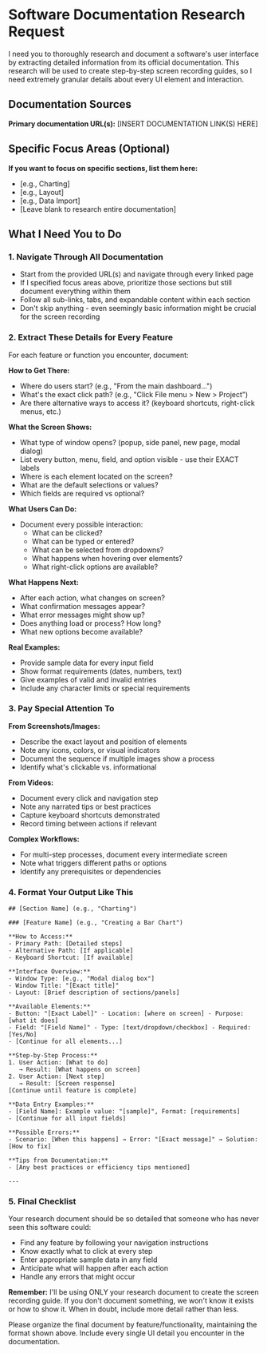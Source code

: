 # Software Documentation Research Request

I need you to thoroughly research and document a software's user interface by extracting detailed information from its official documentation. This research will be used to create step-by-step screen recording guides, so I need extremely granular details about every UI element and interaction.

## Documentation Sources
**Primary documentation URL(s):**
[INSERT DOCUMENTATION LINK(S) HERE]

## Specific Focus Areas (Optional)
**If you want to focus on specific sections, list them here:**
- [e.g., Charting]
- [e.g., Layout]
- [e.g., Data Import]
- [Leave blank to research entire documentation]

## What I Need You to Do

### 1. Navigate Through All Documentation
- Start from the provided URL(s) and navigate through every linked page
- If I specified focus areas above, prioritize those sections but still document everything within them
- Follow all sub-links, tabs, and expandable content within each section
- Don't skip anything - even seemingly basic information might be crucial for the screen recording

### 2. Extract These Details for Every Feature

For each feature or function you encounter, document:

**How to Get There:**
- Where do users start? (e.g., "From the main dashboard...")
- What's the exact click path? (e.g., "Click File menu > New > Project")
- Are there alternative ways to access it? (keyboard shortcuts, right-click menus, etc.)

**What the Screen Shows:**
- What type of window opens? (popup, side panel, new page, modal dialog)
- List every button, menu, field, and option visible - use their EXACT labels
- Where is each element located on the screen?
- What are the default selections or values?
- Which fields are required vs optional?

**What Users Can Do:**
- Document every possible interaction:
  - What can be clicked?
  - What can be typed or entered?
  - What can be selected from dropdowns?
  - What happens when hovering over elements?
  - What right-click options are available?

**What Happens Next:**
- After each action, what changes on screen?
- What confirmation messages appear?
- What error messages might show up?
- Does anything load or process? How long?
- What new options become available?

**Real Examples:**
- Provide sample data for every input field
- Show format requirements (dates, numbers, text)
- Give examples of valid and invalid entries
- Include any character limits or special requirements

### 3. Pay Special Attention To

**From Screenshots/Images:**
- Describe the exact layout and position of elements
- Note any icons, colors, or visual indicators
- Document the sequence if multiple images show a process
- Identify what's clickable vs. informational

**From Videos:**
- Document every click and navigation step
- Note any narrated tips or best practices
- Capture keyboard shortcuts demonstrated
- Record timing between actions if relevant

**Complex Workflows:**
- For multi-step processes, document every intermediate screen
- Note what triggers different paths or options
- Identify any prerequisites or dependencies

### 4. Format Your Output Like This

```
## [Section Name] (e.g., "Charting")

### [Feature Name] (e.g., "Creating a Bar Chart")

**How to Access:**
- Primary Path: [Detailed steps]
- Alternative Path: [If applicable]
- Keyboard Shortcut: [If available]

**Interface Overview:**
- Window Type: [e.g., "Modal dialog box"]
- Window Title: "[Exact title]"
- Layout: [Brief description of sections/panels]

**Available Elements:**
- Button: "[Exact Label]" - Location: [where on screen] - Purpose: [what it does]
- Field: "[Field Name]" - Type: [text/dropdown/checkbox] - Required: [Yes/No]
- [Continue for all elements...]

**Step-by-Step Process:**
1. User Action: [What to do] 
   → Result: [What happens on screen]
2. User Action: [Next step]
   → Result: [Screen response]
[Continue until feature is complete]

**Data Entry Examples:**
- [Field Name]: Example value: "[sample]", Format: [requirements]
- [Continue for all input fields]

**Possible Errors:**
- Scenario: [When this happens] → Error: "[Exact message]" → Solution: [How to fix]

**Tips from Documentation:**
- [Any best practices or efficiency tips mentioned]

---
```

### 5. Final Checklist

Your research document should be so detailed that someone who has never seen this software could:
- Find any feature by following your navigation instructions
- Know exactly what to click at every step
- Enter appropriate sample data in any field
- Anticipate what will happen after each action
- Handle any errors that might occur

**Remember:** I'll be using ONLY your research document to create the screen recording guide. If you don't document something, we won't know it exists or how to show it. When in doubt, include more detail rather than less.

Please organize the final document by feature/functionality, maintaining the format shown above. Include every single UI detail you encounter in the documentation.